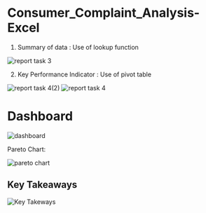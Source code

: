 # Consumer_Complaint_Analysis-Excel

1. Summary of data :
Use of lookup function

![report task 3](https://github.com/ayushsingh1628/Consumer_Complaint_Analysis-Excel/assets/93868480/d99e3c1b-9fe3-43d0-9c68-c88f93ea575f)


2. Key Performance Indicator :
Use of pivot table

![report task 4(2)](https://github.com/ayushsingh1628/Consumer_Complaint_Analysis-Excel/assets/93868480/c551b8e8-477e-4ff1-a917-2263a379a8b8) ![report task 4](https://github.com/ayushsingh1628/Consumer_Complaint_Analysis-Excel/assets/93868480/72afc145-237b-4e0c-b645-7becdf9a994f)


# Dashboard

![dashboard](https://github.com/ayushsingh1628/Consumer_Complaint_Analysis-Excel/assets/93868480/4eed3f15-9b21-46d9-88eb-ce22558f5f55)

Pareto Chart:

![pareto chart](https://github.com/ayushsingh1628/Consumer_Complaint_Analysis-Excel/assets/93868480/ad52a655-7cfc-4c35-b487-5dee2590d312)


## Key Takeaways


![Key Takeways](https://github.com/ayushsingh1628/Consumer_Complaint_Analysis-Excel/assets/93868480/e26ea3d6-1456-457e-824b-3f83f3cf5104)
